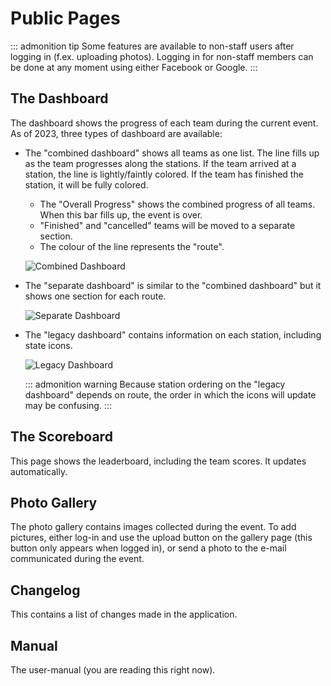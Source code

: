 # Public Pages

::: admonition tip
Some features are available to non-staff users after logging in (f.ex. uploading
photos). Logging in for non-staff members can be done at any moment using either
Facebook or Google.
:::

## The Dashboard

The dashboard shows the progress of each team during the current event. As of
2023, three types of dashboard are available:

- The "combined dashboard" shows all teams as one list. The line fills up as the
  team progresses along the stations. If the team arrived at a station, the line
  is lightly/faintly colored. If the team has finished the station, it will be
  fully colored.

  - The "Overall Progress" shows the combined progress of all teams. When this
    bar fills up, the event is over.
  - "Finished" and "cancelled" teams will be moved to a separate section.
  - The colour of the line represents the "route".

  ![Combined Dashboard](/manual/images/combined-dashboard.png 'Combined Dashboard')

- The "separate dashboard" is similar to the "combined dashboard" but it shows
  one section for each route.

  ![Separate Dashboard](/manual/images/separate-dashboard.png 'Separate Dashboard')

- The "legacy dashboard" contains information on each station, including state
  icons.

  ![Legacy Dashboard](/manual/images/legacy-dashboard.png 'Legacy Dashboard')

  ::: admonition warning
  Because station ordering on the "legacy dashboard" depends on route, the order
  in which the icons will update may be confusing.
  :::

## The Scoreboard

This page shows the leaderboard, including the team scores. It updates
automatically.

## Photo Gallery

The photo gallery contains images collected during the event. To add pictures,
either log-in and use the upload button on the gallery page (this button only
appears when logged in), or send a photo to the e-mail communicated during the
event.

## Changelog

This contains a list of changes made in the application.

## Manual

The user-manual (you are reading this right now).
